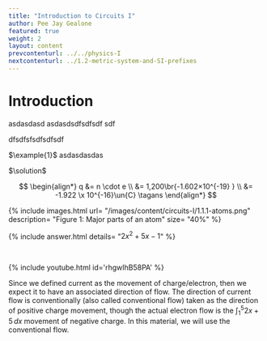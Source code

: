 ```yaml
---
title: "Introduction to Circuits I"
author: Pee Jay Gealone
featured: true
weight: 2
layout: content
prevcontenturl: ../../physics-I
nextcontenturl: ../1.2-metric-system-and-SI-prefixes
---
```




# Introduction

asdasdasd
asdasdsdfsdfsdf
sdf

dfsdfsfsdfsdfsdf


$\example{1}$ 
asdasdasdas

$\solution$ 

$$
\begin{align*}
    q   &= n \cdot e \\
        &= 1,200\br{-1.602×10^{-19} } \\
        &= -1.922 \x 10^{-16}\un{C}   \tagans
\end{align*}
$$





{% include images.html 
    url= "/images/content/circuits-I/1.1.1-atoms.png" 
    description= "Figure 1: Major parts of an atom"
    size= "40%"
%}



{% include answer.html 
    details= "$2x^2+5x-1$"
%} 

<br>

{% include youtube.html 
    id='rhgwIhB58PA' 
%}


Since we defined current as the movement of charge/electron, then we expect it to have an associated direction of flow. The direction of current flow is conventionally (also called conventional flow) taken as the direction of positive charge movement, though the actual electron flow is the $\int_1^5 2x+5\,dx$ movement of negative charge. In this material, we will use the conventional flow.